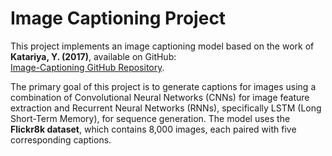 # Image Captioning Project

This project implements an image captioning model based on the work of **Katariya, Y. (2017)**, available on GitHub:  
[Image-Captioning GitHub Repository](https://github.com/yashk2810/Image-Captioning).

The primary goal of this project is to generate captions for images using a combination of Convolutional Neural Networks (CNNs) for image feature extraction and Recurrent Neural Networks (RNNs), specifically LSTM (Long Short-Term Memory), for sequence generation. The model uses the **Flickr8k dataset**, which contains 8,000 images, each paired with five corresponding captions.
